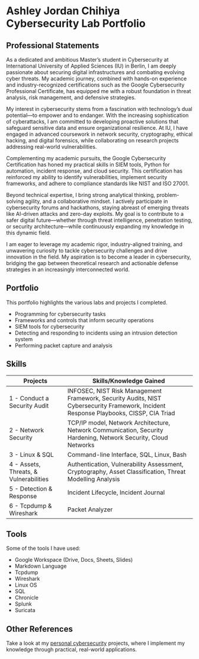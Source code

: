 # Ashley Jordan Chihiya Cybersecurity Lab Portfolio


## Professional Statements
As a dedicated and ambitious Master’s student in Cybersecurity at International University of Applied Sciences (IU) in Berlin, I am deeply passionate about securing digital infrastructures and combating evolving cyber threats. My academic journey, combined with hands-on experience and industry-recognized certifications such as the Google Cybersecurity Professional Certificate, has equipped me with a robust foundation in threat analysis, risk management, and defensive strategies.

My interest in cybersecurity stems from a fascination with technology’s dual potential—to empower and to endanger. With the increasing sophistication of cyberattacks, I am committed to developing proactive solutions that safeguard sensitive data and ensure organizational resilience. At IU, I have engaged in advanced coursework in network security, cryptography, ethical hacking, and digital forensics, while collaborating on research projects addressing real-world vulnerabilities.

Complementing my academic pursuits, the Google Cybersecurity Certification has honed my practical skills in SIEM tools, Python for automation, incident response, and cloud security. This certification has reinforced my ability to identify vulnerabilities, implement security frameworks, and adhere to compliance standards like NIST and ISO 27001.

Beyond technical expertise, I bring strong analytical thinking, problem-solving agility, and a collaborative mindset. I actively participate in cybersecurity forums and hackathons, staying abreast of emerging threats like AI-driven attacks and zero-day exploits. My goal is to contribute to a safer digital future—whether through threat intelligence, penetration testing, or security architecture—while continuously expanding my knowledge in this dynamic field.

I am eager to leverage my academic rigor, industry-aligned training, and unwavering curiosity to tackle cybersecurity challenges and drive innovation in the field. My aspiration is to become a leader in cybersecurity, bridging the gap between theoretical research and actionable defense strategies in an increasingly interconnected world.
## Portfolio

This portfolio highlights the various labs and projects I completed.

- Programming for cybersecurity tasks
- Frameworks and controls that inform security operations
- SIEM tools for cybersecurity
- Detecting and responding to incidents using an intrusion detection system
- Performing packet capture and analysis

## Skills

| **Projects** | **Skills/Knowledge Gained** |
|--------------|-----------------------------|
| 1 - Conduct a Security Audit | INFOSEC, NIST Risk Management Framework, Security Audits, NIST Cybersecurity Framework, Incident Response Playbooks, CISSP, CIA Triad |
| 2 - Network Security | TCP/IP model, Network Architecture, Network Communication, Security Hardening, Network Security, Cloud Networks |
| 3 - Linux & SQL | Command-line Interface, SQL, Linux, Bash |
| 4 - Assets, Threats, & Vulnerabilities | Authentication, Vulnerability Assessment, Cryptography, Asset Classification, Threat Modelling Analysis |
| 5 - Detection & Response | Incident Lifecycle, Incident Journal |
| 6 - Tcpdump & Wireshark | Packet Analyzer |

## Tools

Some of the tools I have used:

- Google Workspace (Drive, Docs, Sheets, Slides)
- Markdown Language
- Tcpdump
- Wireshark
- Linux OS
- SQL
- Chronicle
- Splunk
- Suricata


## Other References

Take a look at my [personal cybersecurity](https://github.com/ajchihiyah) projects, where I implement my knowledge through practical, real-world applications.
